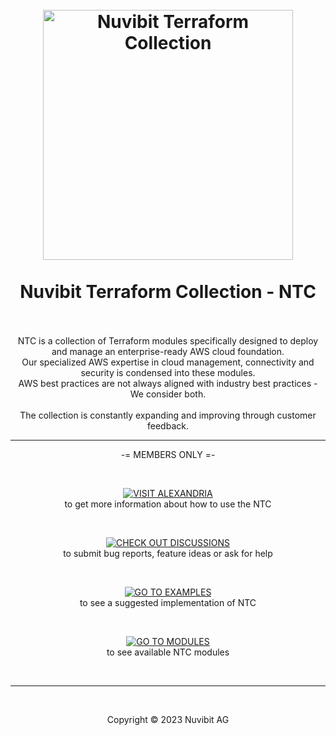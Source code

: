<!-- BANNER -->
<h1 align="center">
  <br>
  <a href="https://nuvibit.com/terraform-collection/"><img src="https://nuvibit.com/images/solutions/ntc-logo.png" alt="Nuvibit Terraform Collection" width="400"></a>
  <br>
  <br>
  <div>Nuvibit Terraform Collection - NTC</div>
  <br>
</h1>

<!-- DESCRIPTION -->
<div align="center">
NTC is a collection of Terraform modules specifically designed to deploy and manage an enterprise-ready AWS cloud foundation.<br>
Our specialized AWS expertise in cloud management, connectivity and security is condensed into these modules.<br>
AWS best practices are not always aligned with industry best practices - We consider both.<br><br>
The collection is constantly expanding and improving through customer feedback.
</div>

<!-- WIKI -->
<hr>
<p align="center">
 -= MEMBERS ONLY =-
</p>
<br>
<p align="center">
    <a href="https://github.com/nuvibit-terraform-collection/alexandria/wiki">
        <img src="https://img.shields.io/static/v1?style=for-the-badge&message=VISIT%20ALEXANDRIA&color=7B42BC&logo=Lighthouse&logoColor=FFFFFF&label="
            alt="VISIT ALEXANDRIA">
    </a>
    <br>to get more information about how to use the NTC
</p>

<!-- DISCUSSIONS -->
<br>
<p align="center">
    <a href="https://github.com/orgs/nuvibit-terraform-collection/discussions">
        <img src="https://img.shields.io/static/v1?style=for-the-badge&message=CHECK%20OUT%20DISCUSSIONS&color=7B42BC&logo=GoogleChat&logoColor=FFFFFF&label="
            alt="CHECK OUT DISCUSSIONS">
    </a>
    <br>to submit bug reports, feature ideas or ask for help
</p>

<!-- EXAMPLES -->
<br>
<p align="center">
    <a href="https://github.com/orgs/nuvibit-terraform-collection/repositories?q=example+workspace&type=all&language=&sort=">
        <img src="https://img.shields.io/static/v1?style=for-the-badge&message=GO%20TO%20EXAMPLES&color=7B42BC&logo=StackEdit&logoColor=FFFFFF&label="
            alt="GO TO EXAMPLES">
    </a>
    <br>to see a suggested implementation of NTC
</p>

<!-- EXAMPLES -->
<br>
<p align="center">
    <a href="https://github.com/orgs/nuvibit-terraform-collection/repositories?q=module&type=all&language=&sort=">
        <img src="https://img.shields.io/static/v1?style=for-the-badge&message=GO%20TO%20MODULES&color=7B42BC&logo=Terraform&logoColor=FFFFFF&label="
            alt="GO TO MODULES">
    </a>
    <br>to see available NTC modules
</p>

<!-- COPYRIGHT -->
<br>
<hr>
<br>
<p align="center">Copyright &copy; 2023 Nuvibit AG</p>
